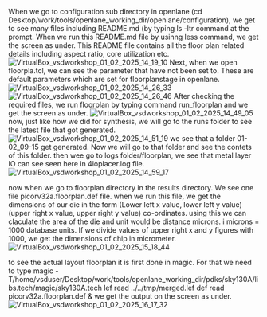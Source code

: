 When we go to configuration sub directory in openlane (cd Desktop/work/tools/openlane_working_dir/openlane/configuration), we get to see many files including README.md (by typing ls -ltr command at the prompt.
When we run this README.md file by usinng less command, we get the screen as under.  This README file contains all the floor plan related details including aspect ratio, core utilization etc.
![VirtualBox_vsdworkshop_01_02_2025_14_19_10](https://github.com/user-attachments/assets/a2197c67-863d-4369-82ed-e833be13cc76)
Next, when we open floorpla.tcl, we can see the parameter that  have not been set to.  These are default parameters which are set for floorplanstage in openlane.
![VirtualBox_vsdworkshop_01_02_2025_14_26_33](https://github.com/user-attachments/assets/ced952cd-18c1-4db3-9068-6665e3859df4)
![VirtualBox_vsdworkshop_01_02_2025_14_26_46](https://github.com/user-attachments/assets/406b30ca-6b9c-4724-aaa8-40a168055947)
After checking the required files, we run floorplan by typing command run_floorplan and we get the screen as under.
![VirtualBox_vsdworkshop_01_02_2025_14_49_05](https://github.com/user-attachments/assets/eee18aee-1ce7-42f8-b1f4-566a1b83dceb)
now, just like how we did for synthesis, we will go to the runs folder to see the latest file that got generated.
![VirtualBox_vsdworkshop_01_02_2025_14_51_19](https://github.com/user-attachments/assets/589c8db3-7cba-4883-81c2-920f14dab0d5)
we see that a folder 01-02_09-15 get generated.  Now we will go to that folder and see the contets of this folder.  then wee go to logs folder/floorplan, we see that metal layer IO can see seen here in 4ioplacer.log file.
![VirtualBox_vsdworkshop_01_02_2025_14_59_17](https://github.com/user-attachments/assets/10c54f5d-3ae2-4f99-a7ed-66d48692deab)

now when we go to floorplan directory in the results directory. We see one file picorv32a.floorplan.def file.  when we run  this file, we get the dimensions of our die in the form (Lower left x value, lower  left y value) (upper right x value, upper right y value) co-ordinates.  using this we can claculate the area of the die and unit would be distance microns.  i microns = 1000 database units.  If we divide values of upper right x and y figures with 1000, we get the dimensions of chip in micrometer.
![VirtualBox_vsdworkshop_01_02_2025_15_18_44](https://github.com/user-attachments/assets/62422ffb-01a0-4f01-abe7-0b4fae668dfc)


to see the actual layout floorplan it is first done in magic.  For that we need to type magic -T/home/vsduser/Desktop/work/tools/openlane_working_dir/pdks/sky130A/libs.tech/magic/sky130A.tech lef read ../../tmp/merged.lef def read picorv32a.floorplan.def &
we get the output on the screen as under.
![VirtualBox_vsdworkshop_01_02_2025_16_17_32](https://github.com/user-attachments/assets/a1b123f1-0863-4ba0-a1f6-f6187fe94dd8)
